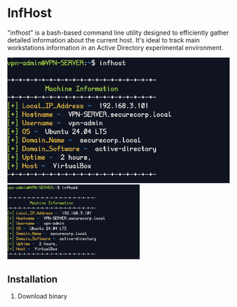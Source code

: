 # InfHost

"infhost" is a bash-based command line utility designed to efficiently gather detailed information about the current host. It's ideal to track main workstations information in an Active Directory experimental environment.


![infHost](https://github.com/birdm4nw/InfHost/blob/main/images/infhost-1.png)
<img src="https://github.com/birdm4nw/InfHost/blob/main/images/infhost-1.png" alt="Description" width="300" />


## Installation
1. Download binary 
